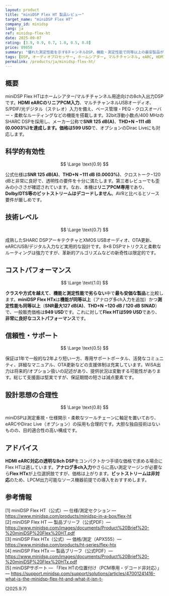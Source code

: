 ```yaml
---
layout: product
title: "miniDSP Flex HT 製品レビュー"
target_name: "miniDSP Flex HT"
company_id: minidsp
lang: ja
ref: minidsp-flex-ht
date: 2025-09-07
rating: [3.9, 0.9, 0.7, 1.0, 0.5, 0.8]
price: 89850
summary: "優れた測定性能を示す8チャンネルDSP。機能・測定性能で同等以上の最安製品がより高価であるため、価格面の優位性も良好です"
tags: [DSP, オーディオプロセッサー, ホームシアター, マルチチャンネル, eARC, HDMI]
permalink: /products/ja/minidsp-flex-ht/
---
```


## 概要

miniDSP Flex HTはホームシアター/マルチチャンネル用途向けの8ch入出力DSPです。**HDMI eARCのリニアPCM入力**、マルチチャンネルUSBオーディオ、S/PDIF/光デジタル（ステレオ）入力を備え、ベース管理・PEQ・クロスオーバー・柔軟なルーティングなどの機能を搭載します。32bit浮動小数点/400 MHzのSHARC DSPを採用し、メーカー公称で**SNR 125 dB(A)**、**THD+N −111 dB (0.0003%)**を達成します。価格は**599 USD**で、オプションのDirac Liveにも対応します。

## 科学的有効性

$$ \Large \text{0.9} $$

公式仕様は**SNR 125 dB(A)**、**THD+N −111 dB (0.0003%)**、クロストーク−120 dBと非常に良好で、透明性の要件を十分に満たします。第三者レビューでも歪みの小ささが確認されています。なお、本機は**リニアPCM専用**であり、**Dolby/DTS等のビットストリームはデコードしません**。AVRと比べるとソース要件が厳しめです。

## 技術レベル

$$ \Large \text{0.7} $$

成熟したSHARC DSPアーキテクチャとXMOS USBオーディオ、OTA更新、eARC/USB/デジタル入力など実用的な設計です。8×8 DSPマトリクスと柔軟なルーティングは強力ですが、革新的アルゴリズムなどの新奇性は限定的です。

## コストパフォーマンス

$$ \Large \text{1.0} $$

**クラスや方式を越えて**、**機能と測定性能で劣らない**中で**最も安価な製品**と比較します。**miniDSP Flex HTx**は**機能が同等以上**（アナログ多ch入力を追加）かつ**測定性能も同等以上**（**SNR最大127 dB(A)**、**THD+N −120 dB / 120 dB SINAD**）で、一般販売価格は**949 USD**です。これに対して**Flex HTは599 USD**であり、**非常に良好なコストパフォーマンス**です。  

## 信頼性・サポート

$$ \Large \text{0.5} $$

保証は1年で一般的な2年より短い一方、専用サポートポータル、活発なコミュニティ、詳細なマニュアル、OTA更新などの支援体制は充実しています。WiSA出力は将来的/オプション扱いの記述があり、提供状況は変動する可能性があります。総じて支援面は堅実ですが、保証期間の短さは減点要素です。

## 設計思想の合理性

$$ \Large \text{0.8} $$

miniDSPは測定重視・仕様開示・柔軟なツールチェーンに軸足を置いており、eARCやDirac Live（オプション）の採用も合理的です。大胆な独自技術はないものの、目的適合性の高い構成です。

## アドバイス

**HDMI eARC対応の透明な8ch DSP**をコンパクトかつ手頃な価格で求める場合にFlex HTは適しています。**アナログ多ch入力**やさらに高い測定マージンが必要なら**Flex HTx**が上位選択肢ですが、価格は上がります。**ビットストリームは非対応**のため、LPCM出力可能なソース機器前提での導入をおすすめします。

## 参考情報

[1] miniDSP Flex HT（公式）— 仕様/測定セクション — https://www.minidsp.com/products/minidsp-in-a-box/flex-ht  
[2] miniDSP Flex HT — 製品ブリーフ（公式PDF）— https://www.minidsp.com/images/documents/Product%20Brief%20-%20miniDSP%20Flex%20HT.pdf  
[3] miniDSP Flex HTx（公式）— 価格/測定（APX555）— https://www.minidsp.com/products/ht-series/flex-htx  
[4] miniDSP Flex HTx — 製品ブリーフ（公式PDF）— https://www.minidsp.com/images/documents/Product%20Brief%20-%20miniDSP%20Flex%20HTx.pdf  
[5] miniDSPサポート — 「Flex HTの位置付け（PCM専用・デコード非対応）」— https://support.minidsp.com/support/solutions/articles/47001241416-what-is-the-minidsp-flex-ht-and-what-it-isn-t-

(2025.9.7)

